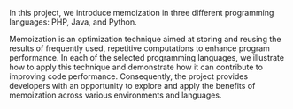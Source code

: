 In this project, we introduce memoization in three different programming languages: PHP, Java, and Python. 

Memoization is an optimization technique aimed at storing and reusing the results of frequently used, repetitive computations to enhance program performance. 
In each of the selected programming languages, we illustrate how to apply this technique and demonstrate how it can contribute to improving code performance. Consequently, the project provides developers with an opportunity to explore and apply the benefits of memoization across various environments and languages.
